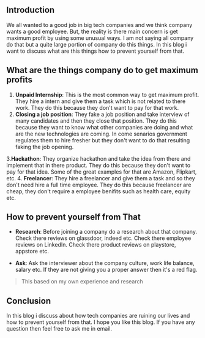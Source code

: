 ## Introduction 

We all wanted to a good job in big tech companies and we think company wants a good employee. But, the reality is there main concern is get maximum profit by using some unusual ways. I am not saying all company do that but a quite large portion of company do this things. In this blog i want to discuss what are this things how to prevent yourself from that.

## What are the things company do to get maximum profits 
1. **Unpaid Internship**: This is the most common way to get maximum profit. They hire a intern and give them a task which is not related to there work. They do this because they don't want to pay for that work.
2. **Closing a job position**: They fake a job position and take interview of many candidates and then they close that position. They do this because they want to know what other companies are doing and what are the new technologies are coming. In come senarios government regulates them to hire fresher but they don't want to do that resulting faking the job opening.

3.**Hackathon**: They organize hackathon and take the idea from there and implement that in there product. They do this because they don't want to pay for that idea. Some of the great examples for that are Amazon, Flipkart, etc.
4. **Freelancer**: They hire a freelancer and give them a task and so they don't need hire a full time employee. They do this because freelancer are cheap, they don't require a employee benifits such as health care, equity etc. 

## How to prevent yourself from That 
- **Research**: Before joining a company do a research about that company. Check there reviews on glassdoor, indeed etc. Check there employee reviews on LinkedIn. Check there product reviews on playstore, appstore etc.

- **Ask**: Ask the interviewer about the company culture, work life balance, salary etc. If they are not giving you a proper answer then it's a red flag.


>This based on my own experience and research

## Conclusion 

In this blog i discuss about how tech companies are ruining our lives and how to prevent yourself from that. I hope you like this blog. If you have any question then feel free to ask me in email. 
